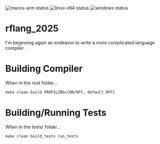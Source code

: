 ![macos-arm status](https://github.com/rfmineguy/rflang_2025/actions/workflows/macos-arm.yml/badge.svg?branch=main&label=MacOS%20ARM%20Build)
![linux-x64 status](https://github.com/rfmineguy/rflang_2025/actions/workflows/linux-x64.yml/badge.svg?branch=main&label=MacOS%20ARM%20Build)
![windows status](https://github.com/rfmineguy/rflang_2025/actions/workflows/windows.yml/badge.svg?branch=main&label=MacOS%20ARM%20Build)

# rflang_2025
I'm beginning again an endeavor to write a more complicated language compiler.


# Building Compiler
When in the root folder...
```sh
make clean build PROFILING={ON/OFF, default OFF}
```


# Building/Running Tests
When in the tests/ folder...
```sh
make clean build_tests run_tests
```
